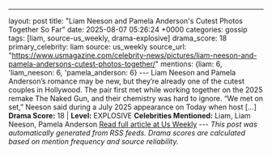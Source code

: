 ---
layout: post
title: "Liam Neeson and Pamela Anderson's Cutest Photos Together So Far"
date: 2025-08-07 05:26:24 +0000
categories: gossip
tags: [liam, source-us_weekly, drama-explosive]
drama_score: 18
primary_celebrity: liam
source: us_weekly
source_url: "https://www.usmagazine.com/celebrity-news/pictures/liam-neeson-and-pamela-andersons-cutest-photos-together/"
mentions: {liam: 6, 'liam_neeson: 6, 'pamela_anderson: 6} --- Liam Neeson and Pamela Anderson’s romance may be new, but they’re already one of the cutest couples in Hollywood. The pair first met while working together on the 2025 remake The Naked Gun, and their chemistry was hard to ignore. “We met on set,” Neeson said during a July 2025 appearance on Today when host […] **Drama Score:** 18 | **Level:** EXPLOSIVE **Celebrities Mentioned:** Liam, Liam Neeson, Pamela Anderson [Read full article at Us Weekly](https://www.usmagazine.com/celebrity-news/pictures/liam-neeson-and-pamela-andersons-cutest-photos-together/) --- *This post was automatically generated from RSS feeds. Drama scores are calculated based on mention frequency and source reliability.*